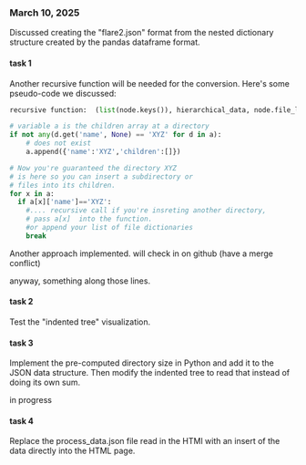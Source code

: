 ### March 10, 2025

Discussed creating the "flare2.json" format from the nested dictionary
structure created by the pandas dataframe format.

#### task 1
Another recursive function will be needed for the conversion. Here's some
pseudo-code we discussed:
```python
recursive function:  (list(node.keys()), hierarchical_data, node.file_list)

# variable a is the children array at a directory
if not any(d.get('name', None) == 'XYZ' for d in a):
    # does not exist
    a.append({'name':'XYZ','children':[]})

# Now you're guaranteed the directory XYZ 
# is here so you can insert a subdirectory or
# files into its children. 
for x in a:
  if a[x]['name']=='XYZ':
    #.... recursive call if you're insreting another directory, 
    # pass a[x]  into the function.
    #or append your list of file dictionaries
    break
```

Another approach implemented. will check in on github (have a merge conflict)

anyway, something along those lines. 

#### task 2
Test the "indented tree" visualization. 

#### task 3
Implement the pre-computed directory size in Python and add it to the JSON data structure. 
Then modify the indented tree to read that instead of doing its own sum.

in progress

#### task 4
Replace the process_data.json file read in the HTMl with an insert of the data directly into the HTML page.
